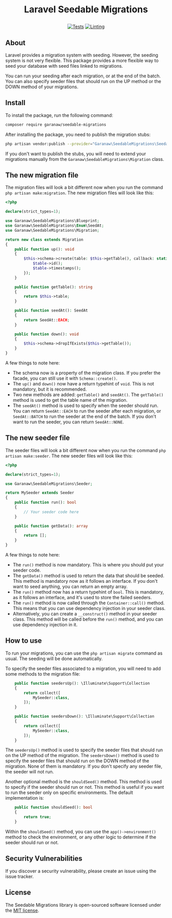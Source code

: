 # <p align="center">Laravel Seedable Migrations</p>

<p align="center">
<a href="https://github.com/Garanaw/seedable-migrations/actions"><img src="https://github.com/Garanaw/seedable-migrations/actions/workflows/tests.yml/badge.svg" alt="Tests"></a>
<a href="https://github.com/Garanaw/seedable-migrations/actions"><img src="https://github.com/Garanaw/seedable-migrations/actions/workflows/pint.yml/badge.svg" alt="Linting"></a>
</p>

## About

Laravel provides a migration system with seeding. However, the seeding system is not very flexible. This package provides a more flexible way to seed your database with seed files linked to migrations.

You can run your seeding after each migration, or at the end of the batch. You can also specify seeder files that should run on the UP method or the DOWN method of your migrations.

## Install

To install the package, run the following command:

```bash
composer require garanaw/seedable-migrations
```

After installing the package, you need to publish the migration stubs:

```bash
php artisan vendor:publish --provider="Garanaw\SeedableMigrations\SeedableMigrationsServiceProvider"
```

If you don't want to publish the stubs, you will need to extend your migrations manually from the `Garanaw\SeedableMigrations\Migration` class. 

## The new migration file

The migration files will look a bit different now when you run the command `php artisan make:migration`. The new migration files will look like this:

```php
<?php

declare(strict_types=1);

use Garanaw\SeedableMigrations\Blueprint;
use Garanaw\SeedableMigrations\Enum\SeedAt;
use Garanaw\SeedableMigrations\Migration;

return new class extends Migration
{
    public function up(): void
    {
        $this->schema->create(table: $this->getTable(), callback: static function (Blueprint $table) {
            $table->id();
            $table->timestamps();
        });
    }

    public function getTable(): string
    {
        return $this->table;
    }

    public function seedAt(): SeedAt
    {
        return SeedAt::EACH;
    }

    public function down(): void
    {
        $this->schema->dropIfExists($this->getTable());
    }
}
```

A few things to note here:

- The schema now is a property of the migration class. If you prefer the facade, you can still use it with `Schema::create()`.
- The `up()` and `down()` now have a return typehint of `void`. This is not mandatory, but it is recommended.
- Two new methods are added: `getTable()` and `seedAt()`. The `getTable()` method is used to get the table name of the migration.
- The `seedAt()` method is used to specify when the seeder should run. You can return `SeedAt::EACH` to run the seeder after each migration, or `SeedAt::BATCH` to run the seeder at the end of the batch. If you don't want to run the seeder, you can return `SeedAt::NONE`.

## The new seeder file

The seeder files will look a bit different now when you run the command `php artisan make:seeder`. The new seeder files will look like this:

```php
<?php

declare(strict_types=1);

use Garanaw\SeedableMigrations\Seeder;

return MySeeder extends Seeder
{
    public function run(): bool
    {
        // Your seeder code here
    }

    public function getData(): array
    {
        return [];
    }
}
```

A few things to note here:

- The `run()` method is now mandatory. This is where you should put your seeder code.
- The `getData()` method is used to return the data that should be seeded. This method is mandatory now as it follows an interface. If you don't want to seed anything, you can return an empty array.
- The `run()` method now has a return typehint of `bool`. This is mandatory, as it follows an interface, and it's used to store the failed seeders.
- The `run()` method is now called through the `Container::call()` method. This means that you can use dependency injection in your seeder class.
- Alternatively, you can create a `__construct()` method in your seeder class. This method will be called before the `run()` method, and you can use dependency injection in it.

## How to use

To run your migrations, you can use the `php artisan migrate` command as usual. The seeding will be done automatically.

To specify the seeder files associated to a migration, you will need to add some methods to the migration file:

```php
    public function seedersUp(): \Illuminate\Support\Collection
    {
        return collect([
            MySeeder::class,
        ]);
    }

    public function seedersDown(): \Illuminate\Support\Collection
    {
        return collect([
            MySeeder::class,
        ]);
    }
```

The `seedersUp()` method is used to specify the seeder files that should run on the UP method of the migration. The `seedersDown()` method is used to specify the seeder files that should run on the DOWN method of the migration. None of them is mandatory. If you don't specify any seeder file, the seeder will not run.

Another optional method is the `shouldSeed()` method. This method is used to specify if the seeder should run or not. This method is useful if you want to run the seeder only on specific environments. The default implementation is:

```php
    public function shouldSeed(): bool
    {
        return true;
    }
```

Within the `shouldSeed()` method, you can use the `app()->environment()` method to check the environment, or any other logic to determine if the seeder should run or not.

## Security Vulnerabilities

If you discover a security vulnerability, please create an issue using the issue tracker.

## License

The Seedable Migrations library is open-sourced software licensed under the [MIT license](https://opensource.org/licenses/MIT).
